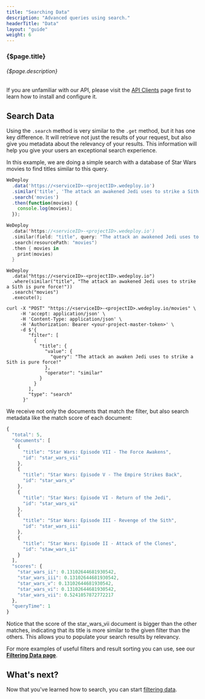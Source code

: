 ```yaml
---
title: "Searching Data"
description: "Advanced queries using search."
headerTitle: "Data"
layout: "guide"
weight: 6
---
```


### {$page.title}

###### {$page.description}

<aside>

If you are unfamiliar with our API, please visit the [API Clients](/docs/intro/api-clients/) page first to learn how to install and configure it.

</aside>

<article id="1">

## Search Data

Using the `.search` method is very similar to the `.get` method, but it has one key difference. It will retrieve not just the results of your request, but also give you metadata about the relevancy of your results. This information will help you give your users an exceptional search experience.

In this example, we are doing a simple search with a database of Star Wars movies to find titles similar to this query.

```javascript
WeDeploy
  .data('https://<serviceID>-<projectID>.wedeploy.io')
  .similar('title', 'The attack an awakened Jedi uses to strike a Sith is pure force!')
  .search('movies')
  .then(function(movies) {
    console.log(movies);
  });
```
```swift
WeDeploy
  .data('https://<serviceID>-<projectID>.wedeploy.io')
  .similar(field: "title", query: "The attack an awakened Jedi uses to strike a Sith is pure force!")
  .search(resourcePath: "movies")
  .then { movies in
    print(movies)
  }
```
```text/x-java
WeDeploy
  .data("https://<serviceID>-<projectID>.wedeploy.io")
  .where(similar("title", "The attack an awakened Jedi uses to strike a Sith is pure force!"))
  .search("movies")
  .execute();
```
```text/x-sh
curl -X "POST" "https://<serviceID>-<projectID>.wedeploy.io/movies" \
     -H 'accept: application/json' \
     -H 'Content-Type: application/json' \
     -H 'Authorization: Bearer <your-project-master-token>' \
     -d $'{
        "filter": [
          {
            "title": {
              "value": {
                "query": "The attack an awaken Jedi uses to strike a Sith is pure force!"
              },
              "operator": "similar"
            }
          }
        ],
        "type": "search"
      }'
```

We receive not only the documents that match the filter, but also search metadata like the match score of each document:

```javascript
{
  "total": 5,
  "documents": [
    {
      "title": "Star Wars: Episode VII - The Force Awakens",
      "id": "star_wars_vii"
    },
    {
      "title": "Star Wars: Episode V - The Empire Strikes Back",
      "id": "star_wars_v"
    },
    {
      "title": "Star Wars: Episode VI - Return of the Jedi",
      "id": "star_wars_vi"
    },
    {
      "title": "Star Wars: Episode III - Revenge of the Sith",
      "id": "star_wars_iii"
    },
    {
      "title": "Star Wars: Episode II - Attack of the Clones",
      "id": "staw_wars_ii"
    }
  ],
  "scores": {
    "star_wars_ii": 0.13102644681930542,
    "star_wars_iii": 0.13102644681930542,
    "star_wars_v": 0.13102644681930542,
    "star_wars_vi": 0.13102644681930542,
    "star_wars_vii": 0.5241057872772217
  },
  "queryTime": 1
}
```

Notice that the score of the star_wars_vii document is bigger than the other matches, indicating that its title is more similar to the given filter than the others. This allows you to populate your search results by relevancy.

<aside>

For more examples of useful filters and result sorting you can use, see our **[Filtering Data page](/docs/data/filtering-data/)**.

</aside>

</article>

## What's next?

Now that you've learned how to search, you can start [filtering data](/docs/data/filtering-data/).
